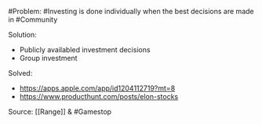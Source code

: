 #Problem: #Investing is done individually when the best decisions are made in #Community 

Solution: 

- Publicly availabled investment decisions
- Group investment

Solved: 

- https://apps.apple.com/app/id1204112719?mt=8
- https://www.producthunt.com/posts/elon-stocks


Source: [[Range]] & #Gamestop 